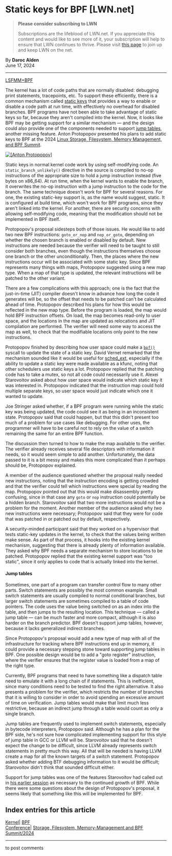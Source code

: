 # Static keys for BPF [LWN.net]

> **Please consider subscribing to LWN**
> 
> Subscriptions are the lifeblood of LWN.net. If you appreciate this content and would like to see more of it, your subscription will help to ensure that LWN continues to thrive. Please visit [this page](/Promo/nst-nag1/subscribe) to join up and keep LWN on the net. 

By **Daroc Alden**  
June 17, 2024 

* * *

[LSFMM+BPF](/Articles/lsfmmbpf2024/)

The kernel has a lot of code paths that are normally disabled: debugging print statements, tracepoints, etc. To support these efficiently, there is a common mechanism called [ static keys](https://docs.kernel.org/staging/static-keys.html) that provides a way to enable or disable a code path at run time, with effectively no overhead for disabled branches. BPF programs have not been able to take advantage of static keys so far, because they aren't compiled into the kernel. Now, it looks like BPF may be getting support for a similar mechanism — and the design could also provide one of the components needed to support [ jump tables](https://en.wikipedia.org/wiki/Branch_table), another missing feature. Anton Protopopov presented his plans to add static keys to BPF at the 2024 [Linux Storage, Filesystem, Memory Management, and BPF Summit](https://events.linuxfoundation.org/lsfmmbpf/). 

[ ![\[Anton Protopopov\]](https://static.lwn.net/images/2024/anton-protopovov-small.png) ](/Articles/978328)

Static keys in normal kernel code work by using self-modifying code. An `static_branch_unlikely()` directive in the source is compiled to no-op instructions of the appropriate size to hold a jump instruction instead (five bytes on x86_64). At run time, when the kernel wants to enable the branch, it overwrites the no-op instruction with a jump instruction to the code for the branch. The same technique doesn't work for BPF for several reasons. For one, the existing static-key support is, as the name would suggest, static. It is configured at build time, which won't work for BPF programs, since they aren't linked into the kernel. For another, there are security concerns with allowing self-modifying code, meaning that the modification should not be implemented in BPF itself. 

Protopopov's proposal sidesteps both of those issues. He would like to add two new BPF instructions: `goto_or_nop` and `nop_or_goto`, depending on whether the chosen branch is enabled or disabled by default. New instructions are needed because the verifier will need to be taught to still consider both branches, even though the instructions themselves choose one branch or the other unconditionally. Then, the places where the new instructions occur will be associated with some static key. Since BPF represents many things with maps, Protopopov suggested using a new map type. When a map of that type is updated, the relevant instructions will be patched to the other variant. 

There are a few complications with this approach; one is the fact that the just-in-time (JIT) compiler doesn't know in advance how long the code it generates will be, so the offset that needs to be patched can't be calculated ahead of time. Protopopov described his plans for how this would be reflected in the new map type. Before the program is loaded, the map would hold BPF instruction offsets. On load, the map becomes read-only to user space, and the locations in the map are updated as relocations and JIT compilation are performed. The verifier will need some way to access the map as well, to check that the modifiable locations only point to the new instructions. 

Protopopov finished by describing how user space could make a [ `bpf()`](https://www.man7.org/linux/man-pages/man2/bpf.2.html) syscall to update the state of a static key. David Vernet remarked that the mechanism sounded like it would be useful for [ sched_ext](/Articles/922405/), especially if the ability to update a static key were made available as a kfunc, noting that other schedulers use static keys a lot. Protopopov replied that the patching code has to take a mutex, so not all code could necessarily use it. Alexei Starovoitov asked about how user space would indicate which static key it was interested in. Protopopov indicated that the instruction map could hold multiple separate keys, so user space would just indicate which one it wanted to update. 

Joe Stringer asked whether, if a BPF program were running while the static key was being updated, the code could see it as being in an inconsistent state. Protopopov said that could happen, but that this didn't present too much of a problem for use cases like debugging. For other uses, the programmer will have to be careful not to rely on the value of a switch remaining the same for an entire BPF function. 

The discussion then turned to how to make the map available to the verifier. The verifier already receives several file descriptors with information it needs, so it would seem simple to add another. Unfortunately, the data passed to it is a bit messy and makes this more complicated than it perhaps should be, Protopopov explained. 

A member of the audience questioned whether the proposal really needed new instructions, noting that the instruction encoding is getting crowded and that the verifier could tell which instructions were special by reading the map. Protopopov pointed out that this would make disassembly pretty confusing, since in that case any `goto` or `nop` instruction could potentially be a hidden branch. Starovoitov said that two more instructions would not be a problem for the moment. Another member of the audience asked why _two_ new instructions were necessary; Protopopov said that they were for code that was patched in or patched out by default, respectively. 

A security-minded participant said that they worked on a hypervisor that tests static-key updates in the kernel, to check that the values being written make sense. As part of that process, it hooks into the existing kernel mechanism, suggesting that there is already plenty of information available. They asked why BPF needs a separate mechanism to store locations to be patched. Protopopov replied that the existing kernel support was "too static", since it only applies to code that is actually linked into the kernel. 

#### Jump tables

Sometimes, one part of a program can transfer control flow to many other parts. Switch statements are possibly the most common example. Small switch statements are usually compiled to normal conditional branches, but larger switch statements are sometimes compiled to a table of code pointers. The code uses the value being switched on as an index into the table, and then jumps to the resulting location. This technique — called a jump table — can be much faster and more compact, although it is also harder on the branch predictor. BPF doesn't support jump tables, however, because it lacks generalized indirect branches. 

Since Protopopov's proposal would add a new type of map with all of the infrastructure for tracking where BPF instructions end up in memory, it could provide a necessary stepping stone toward supporting jump tables in BPF. One possible design would be to add a "goto register" instruction, where the verifier ensures that the register value is loaded from a map of the right type. 

Currently, BPF programs that need to have something like a dispatch table need to emulate it with a long chain of if statements. This is inefficient, since many conditions need to be tested to find the right alternative. It also presents a problem for the verifier, which restricts the number of branches that it is willing to consider in order to avoid spending an excessive amount of time on verification. Jump tables would make that limit much less restrictive, because an indirect jump through a table would count as only a single branch. 

Jump tables are frequently used to implement switch statements, especially in bytecode interpreters, Protopopov said. Although he has a plan for the BPF side, he's not sure how complicated implementing support for this style of jump table in GCC or LLVM will be. Starovoitov said that he doesn't expect the change to be difficult, since LLVM already represents switch statements in pretty much this way. All that will be needed is having LLVM create a map for all the known targets of a switch statement. Protopopov asked whether adding BTF debugging information to it would be difficult; Starovoitov didn't think that sounded difficult either. 

Support for jump tables was one of the features Starovoitov had called out in [ his earlier session](/Articles/977013/) as necessary to the continued growth of BPF. While there were some questions about the design of Protopopov's proposal, it seems likely that something like this will be implemented for BPF. 

  
Index entries for this article  
---  
[Kernel](/Kernel/Index)| [BPF](/Kernel/Index#BPF)  
[Conference](/Archives/ConferenceIndex/)| [Storage, Filesystem, Memory-Management and BPF Summit/2024](/Archives/ConferenceIndex/#Storage_Filesystem_Memory-Management_and_BPF_Summit-2024)  
  


* * *

to post comments 
